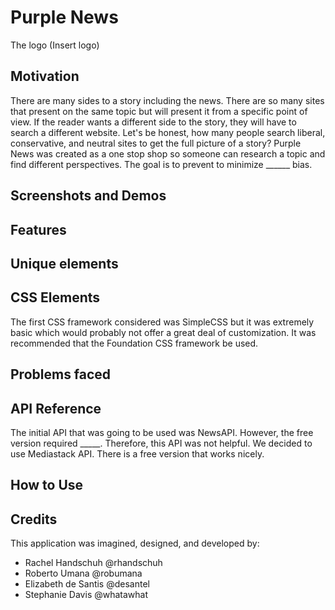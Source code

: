 # Purple News

The logo (Insert logo)

## Motivation
There are many sides to a story including the news. There are so many sites that present on the same topic but will present it from a specific point of view. If the reader wants a different side to the story, they will have to search a different website. Let's be honest, how many people search liberal, conservative, and neutral sites to get the full picture of a story? Purple News was created as a one stop shop so someone can research a topic and find different perspectives. The goal is to prevent to minimize ______ bias.

## Screenshots and Demos

## Features

## Unique elements

## CSS Elements
The first CSS framework considered was SimpleCSS but it was extremely basic which would probably not offer a great deal of customization. It was recommended that the Foundation CSS framework be used. 

## Problems faced

## API Reference
The initial API that was going to be used was NewsAPI. However, the free version required _____. Therefore, this API was not helpful. We decided to use Mediastack API. There is a free version that works nicely. 

## How to Use
## Credits
This application was imagined, designed, and developed by:
- Rachel Handschuh @rhandschuh
- Roberto Umana @robumana
- Elizabeth de Santis @desantel
- Stephanie Davis @whatawhat
